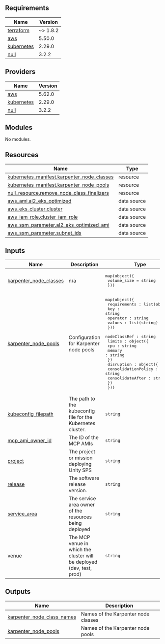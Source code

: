 <!-- BEGINNING OF PRE-COMMIT-TERRAFORM DOCS HOOK -->
## Requirements

| Name | Version |
|------|---------|
| <a name="requirement_terraform"></a> [terraform](#requirement\_terraform) | ~> 1.8.2 |
| <a name="requirement_aws"></a> [aws](#requirement\_aws) | 5.50.0 |
| <a name="requirement_kubernetes"></a> [kubernetes](#requirement\_kubernetes) | 2.29.0 |
| <a name="requirement_null"></a> [null](#requirement\_null) | 3.2.2 |

## Providers

| Name | Version |
|------|---------|
| <a name="provider_aws"></a> [aws](#provider\_aws) | 5.62.0 |
| <a name="provider_kubernetes"></a> [kubernetes](#provider\_kubernetes) | 2.29.0 |
| <a name="provider_null"></a> [null](#provider\_null) | 3.2.2 |

## Modules

No modules.

## Resources

| Name | Type |
|------|------|
| [kubernetes_manifest.karpenter_node_classes](https://registry.terraform.io/providers/hashicorp/kubernetes/2.29.0/docs/resources/manifest) | resource |
| [kubernetes_manifest.karpenter_node_pools](https://registry.terraform.io/providers/hashicorp/kubernetes/2.29.0/docs/resources/manifest) | resource |
| [null_resource.remove_node_class_finalizers](https://registry.terraform.io/providers/hashicorp/null/3.2.2/docs/resources/resource) | resource |
| [aws_ami.al2_eks_optimized](https://registry.terraform.io/providers/hashicorp/aws/5.50.0/docs/data-sources/ami) | data source |
| [aws_eks_cluster.cluster](https://registry.terraform.io/providers/hashicorp/aws/5.50.0/docs/data-sources/eks_cluster) | data source |
| [aws_iam_role.cluster_iam_role](https://registry.terraform.io/providers/hashicorp/aws/5.50.0/docs/data-sources/iam_role) | data source |
| [aws_ssm_parameter.al2_eks_optimized_ami](https://registry.terraform.io/providers/hashicorp/aws/5.50.0/docs/data-sources/ssm_parameter) | data source |
| [aws_ssm_parameter.subnet_ids](https://registry.terraform.io/providers/hashicorp/aws/5.50.0/docs/data-sources/ssm_parameter) | data source |

## Inputs

| Name | Description | Type | Default | Required |
|------|-------------|------|---------|:--------:|
| <a name="input_karpenter_node_classes"></a> [karpenter\_node\_classes](#input\_karpenter\_node\_classes) | n/a | <pre>map(object({<br>    volume_size = string<br>  }))</pre> | n/a | yes |
| <a name="input_karpenter_node_pools"></a> [karpenter\_node\_pools](#input\_karpenter\_node\_pools) | Configuration for Karpenter node pools | <pre>map(object({<br>    requirements : list(object({<br>      key : string<br>      operator : string<br>      values : list(string)<br>    }))<br>    nodeClassRef : string<br>    limits : object({<br>      cpu : string<br>      memory : string<br>    })<br>    disruption : object({<br>      consolidationPolicy : string<br>      consolidateAfter : string<br>    })<br>  }))</pre> | n/a | yes |
| <a name="input_kubeconfig_filepath"></a> [kubeconfig\_filepath](#input\_kubeconfig\_filepath) | The path to the kubeconfig file for the Kubernetes cluster. | `string` | n/a | yes |
| <a name="input_mcp_ami_owner_id"></a> [mcp\_ami\_owner\_id](#input\_mcp\_ami\_owner\_id) | The ID of the MCP AMIs | `string` | n/a | yes |
| <a name="input_project"></a> [project](#input\_project) | The project or mission deploying Unity SPS | `string` | n/a | yes |
| <a name="input_release"></a> [release](#input\_release) | The software release version. | `string` | n/a | yes |
| <a name="input_service_area"></a> [service\_area](#input\_service\_area) | The service area owner of the resources being deployed | `string` | n/a | yes |
| <a name="input_venue"></a> [venue](#input\_venue) | The MCP venue in which the cluster will be deployed (dev, test, prod) | `string` | n/a | yes |

## Outputs

| Name | Description |
|------|-------------|
| <a name="output_karpenter_node_class_names"></a> [karpenter\_node\_class\_names](#output\_karpenter\_node\_class\_names) | Names of the Karpenter node classes |
| <a name="output_karpenter_node_pools"></a> [karpenter\_node\_pools](#output\_karpenter\_node\_pools) | Names of the Karpenter node pools |
<!-- END OF PRE-COMMIT-TERRAFORM DOCS HOOK -->
